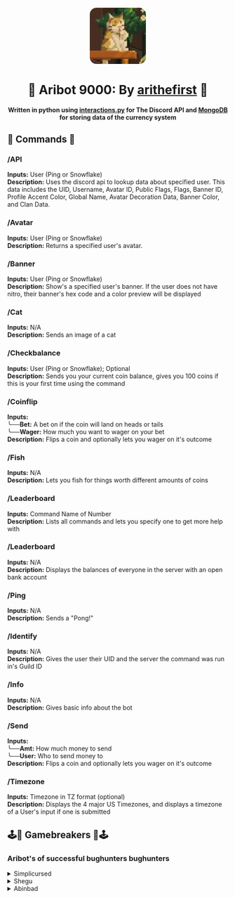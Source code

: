<p align="center"><img src=images/bot/botpfp.png></p>
<h1 align="center"><b>🤖 Aribot 9000: By <a href="https://arithefirst.com">arithefirst</a> 🤖</b></h1>
<h4 align="center">Written in python using <a href="https://github.com/interactions-py">interactions.py</a> for The Discord API and <a href="https://www.mongodb.com/">MongoDB</a> for storing data of the currency system</h4>

<h2>💾 Commands 💾</h2>

### /API
**Inputs:** User (Ping or Snowflake)<br>
**Description:** Uses the discord api to lookup data about specified user. This data includes the UID, Username, Avatar ID, Public Flags, Flags, Banner ID, Profile Accent Color, Global Name, Avatar Decoration Data, Banner Color, and Clan Data. 

### /Avatar
**Inputs:** User (Ping or Snowflake)<br>
**Description:** Returns a specified user's avatar.

### /Banner
**Inputs:** User (Ping or Snowflake)<br>
**Description:** Show's a specified user's banner. If the user does not have nitro, their banner's hex code and a color preview will be displayed

### /Cat
**Inputs:** N/A<br>
**Description:** Sends an image of a cat

### /Checkbalance
**Inputs:** User (Ping or Snowflake); Optional<br>
**Description:** Sends you your current coin balance, gives you 100 coins if this is your first time using the command

### /Coinflip
**Inputs:**<br>
╰──**Bet:** A bet on if the coin will land on heads or tails<br>
╰──**Wager:** How much you want to wager on your bet<br>
**Description:** Flips a coin and optionally lets you wager on it's outcome

### /Fish
**Inputs:** N/A<br>
**Description:** Lets you fish for things worth different amounts of coins

### /Leaderboard
**Inputs:** Command Name of Number<br>
**Description:** Lists all commands and lets you specify one to get more help with


### /Leaderboard
**Inputs:** N/A<br>
**Description:** Displays the balances of everyone in the server with an open bank account

### /Ping
**Inputs:** N/A<br>
**Description:** Sends a "Pong!"

### /Identify
**Inputs:** N/A<br>
**Description:** Gives the user their UID and the server the command was run in's Guild ID

### /Info
**Inputs:** N/A<br>
**Description:** Gives basic info about the bot

### /Send
**Inputs:**<br>
╰──**Amt:** How much money to send<br>
╰──**User:** Who to send money to<br>
**Description:** Flips a coin and optionally lets you wager on it's outcome

### /Timezone
**Inputs:** Timezone in TZ format (optional) <br>
**Description:** Displays the 4 major US Timezones, and displays a timezone of a User's input if one is submitted

<h2>🕹️🚫 Gamebreakers 🚫🕹️</h2>
<h3>Aribot's of successful bughunters bughunters</h3>
<details closed>
<summary>Simplicursed</summary>
⠀ <a href="https://discord.com/users/490112659711328257">Simplicursed</a> has been added as a gamebreaker for discovering that the /coinflip command could be exploited using negative numbers.
<img src=images/gamebreakers/simplicursed.png>
</details>

<details closed>
<summary>Shegu</summary>
⠀ <a href="https://discord.com/users/373905037057064970">Shegu</a> has been added as a gamebreaker for discovering that the /API and /Banner commands would error out when used on most bots.
</details>

<details closed>
<summary>Abinbad</summary>
⠀ <a href="https://discord.com/users/373905037057064970">Abinbad</a> has been added as a gamebreaker for discovering that the /fish command would error out if the user didn't have a bank account setup
</details>